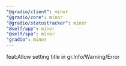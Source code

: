 ```yaml
---
"@gradio/client": minor
"@gradio/core": minor
"@gradio/statustracker": minor
"@self/app": minor
"@self/spa": minor
"gradio": minor
---
```


feat:Allow setting title in gr.Info/Warning/Error
